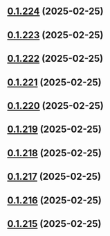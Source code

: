 ## [0.1.224](https://github.com/binary-braids/terraform-oracle/compare/v0.1.223...v0.1.224) (2025-02-25)



## [0.1.223](https://github.com/binary-braids/terraform-oracle/compare/v0.1.222...v0.1.223) (2025-02-25)



## [0.1.222](https://github.com/binary-braids/terraform-oracle/compare/v0.1.221...v0.1.222) (2025-02-25)



## [0.1.221](https://github.com/binary-braids/terraform-oracle/compare/v0.1.220...v0.1.221) (2025-02-25)



## [0.1.220](https://github.com/binary-braids/terraform-oracle/compare/v0.1.219...v0.1.220) (2025-02-25)



## [0.1.219](https://github.com/binary-braids/terraform-oracle/compare/v0.1.218...v0.1.219) (2025-02-25)



## [0.1.218](https://github.com/binary-braids/terraform-oracle/compare/v0.1.217...v0.1.218) (2025-02-25)



## [0.1.217](https://github.com/binary-braids/terraform-oracle/compare/v0.1.216...v0.1.217) (2025-02-25)



## [0.1.216](https://github.com/binary-braids/terraform-oracle/compare/v0.1.215...v0.1.216) (2025-02-25)



## [0.1.215](https://github.com/binary-braids/terraform-oracle/compare/v0.1.214...v0.1.215) (2025-02-25)



